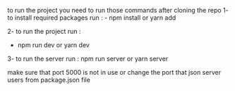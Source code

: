 to run the project you need to run those commands after cloning the repo
1- to install required packages run :
    -  npm install  or yarn add
    
2- to run the project run :
   -   npm run dev or yarn dev

3- to run the server run :
npm run server or yarn server 

make sure that port 5000 is not in use or change the port that json server users from package.json file 

